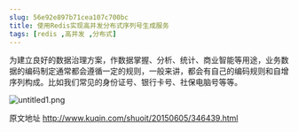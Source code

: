 ```yaml
---
slug: 56e92e897b71cea107c700bc
title: 使用Redis实现高并发分布式序列号生成服务
tags: [redis ,高并发 ,分布式]
---
```


为建立良好的数据治理方案，作数据掌握、分析、统计、商业智能等用途，业务数据的编码制定通常都会遵循一定的规则，一般来讲，都会有自己的编码规则和自增序列构成。比如我们常见的身份证号、银行卡号、社保电脑号等等。

 ![untitled1.png](http:https://static.gaoqixhb.com/FiSSDwV08xairS44--Rfwa5yZ1PU)
 
原文地址 http://www.kuqin.com/shuoit/20150605/346439.html
